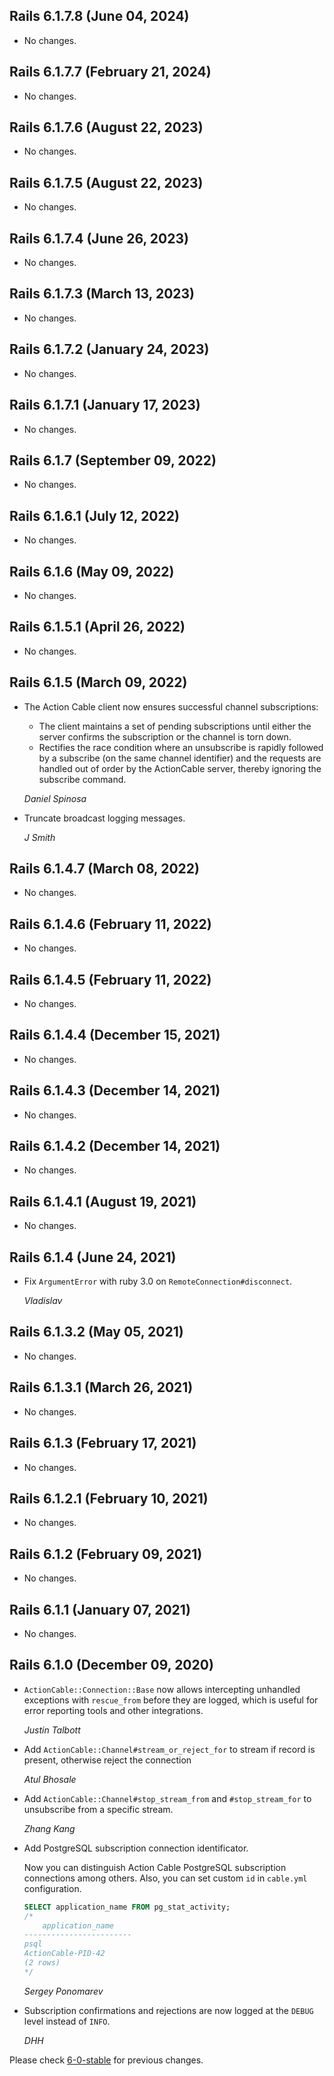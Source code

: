 ## Rails 6.1.7.8 (June 04, 2024)

- No changes.

## Rails 6.1.7.7 (February 21, 2024)

- No changes.

## Rails 6.1.7.6 (August 22, 2023)

- No changes.

## Rails 6.1.7.5 (August 22, 2023)

- No changes.

## Rails 6.1.7.4 (June 26, 2023)

- No changes.

## Rails 6.1.7.3 (March 13, 2023)

- No changes.

## Rails 6.1.7.2 (January 24, 2023)

- No changes.

## Rails 6.1.7.1 (January 17, 2023)

- No changes.

## Rails 6.1.7 (September 09, 2022)

- No changes.

## Rails 6.1.6.1 (July 12, 2022)

- No changes.

## Rails 6.1.6 (May 09, 2022)

- No changes.

## Rails 6.1.5.1 (April 26, 2022)

- No changes.

## Rails 6.1.5 (March 09, 2022)

- The Action Cable client now ensures successful channel subscriptions:

  - The client maintains a set of pending subscriptions until either
    the server confirms the subscription or the channel is torn down.
  - Rectifies the race condition where an unsubscribe is rapidly followed
    by a subscribe (on the same channel identifier) and the requests are
    handled out of order by the ActionCable server, thereby ignoring the
    subscribe command.

  _Daniel Spinosa_

- Truncate broadcast logging messages.

  _J Smith_

## Rails 6.1.4.7 (March 08, 2022)

- No changes.

## Rails 6.1.4.6 (February 11, 2022)

- No changes.

## Rails 6.1.4.5 (February 11, 2022)

- No changes.

## Rails 6.1.4.4 (December 15, 2021)

- No changes.

## Rails 6.1.4.3 (December 14, 2021)

- No changes.

## Rails 6.1.4.2 (December 14, 2021)

- No changes.

## Rails 6.1.4.1 (August 19, 2021)

- No changes.

## Rails 6.1.4 (June 24, 2021)

- Fix `ArgumentError` with ruby 3.0 on `RemoteConnection#disconnect`.

  _Vladislav_

## Rails 6.1.3.2 (May 05, 2021)

- No changes.

## Rails 6.1.3.1 (March 26, 2021)

- No changes.

## Rails 6.1.3 (February 17, 2021)

- No changes.

## Rails 6.1.2.1 (February 10, 2021)

- No changes.

## Rails 6.1.2 (February 09, 2021)

- No changes.

## Rails 6.1.1 (January 07, 2021)

- No changes.

## Rails 6.1.0 (December 09, 2020)

- `ActionCable::Connection::Base` now allows intercepting unhandled exceptions
  with `rescue_from` before they are logged, which is useful for error reporting
  tools and other integrations.

  _Justin Talbott_

- Add `ActionCable::Channel#stream_or_reject_for` to stream if record is present, otherwise reject the connection

  _Atul Bhosale_

- Add `ActionCable::Channel#stop_stream_from` and `#stop_stream_for` to unsubscribe from a specific stream.

  _Zhang Kang_

- Add PostgreSQL subscription connection identificator.

  Now you can distinguish Action Cable PostgreSQL subscription connections among others.
  Also, you can set custom `id` in `cable.yml` configuration.

  ```sql
  SELECT application_name FROM pg_stat_activity;
  /*
      application_name
  ------------------------
  psql
  ActionCable-PID-42
  (2 rows)
  */
  ```

  _Sergey Ponomarev_

- Subscription confirmations and rejections are now logged at the `DEBUG` level instead of `INFO`.

  _DHH_

Please check [6-0-stable](https://github.com/rails/rails/blob/6-0-stable/actioncable/CHANGELOG.md) for previous changes.
